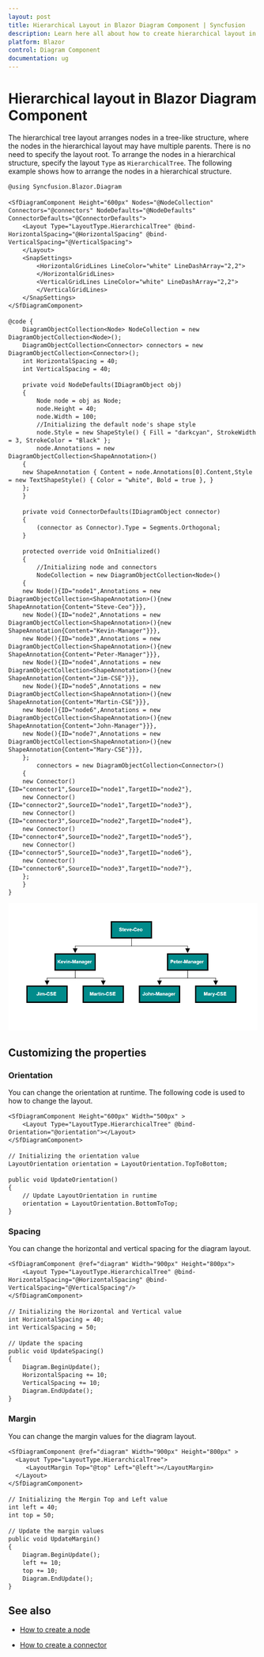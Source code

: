 ```yaml
---
layout: post
title: Hierarchical Layout in Blazor Diagram Component | Syncfusion
description: Learn here all about how to create hierarchical layout in Syncfusion Blazor Diagram component and more.
platform: Blazor
control: Diagram Component
documentation: ug
---
```


# Hierarchical layout in Blazor Diagram Component

The hierarchical tree layout arranges nodes in a tree-like structure, where the nodes in the hierarchical layout may have multiple parents. There is no need to specify the layout root. To arrange the nodes in a hierarchical structure, specify the layout `Type` as `HierarchicalTree`. The following example shows how to arrange the nodes in a hierarchical structure.

```cshtml
@using Syncfusion.Blazor.Diagram

<SfDiagramComponent Height="600px" Nodes="@NodeCollection" Connectors="@connectors" NodeDefaults="@NodeDefaults" ConnectorDefaults="@ConnectorDefaults">
    <Layout Type="LayoutType.HierarchicalTree" @bind-HorizontalSpacing="@HorizontalSpacing" @bind-VerticalSpacing="@VerticalSpacing">
    </Layout>
    <SnapSettings>
        <HorizontalGridLines LineColor="white" LineDashArray="2,2">
        </HorizontalGridLines>
        <VerticalGridLines LineColor="white" LineDashArray="2,2">
        </VerticalGridLines>
    </SnapSettings>
</SfDiagramComponent>

@code {
    DiagramObjectCollection<Node> NodeCollection = new DiagramObjectCollection<Node>();
    DiagramObjectCollection<Connector> connectors = new DiagramObjectCollection<Connector>();
    int HorizontalSpacing = 40;
    int VerticalSpacing = 40;

    private void NodeDefaults(IDiagramObject obj)
    {
        Node node = obj as Node;
        node.Height = 40;
        node.Width = 100;
        //Initializing the default node's shape style
        node.Style = new ShapeStyle() { Fill = "darkcyan", StrokeWidth = 3, StrokeColor = "Black" };
        node.Annotations = new DiagramObjectCollection<ShapeAnnotation>()
    {
    new ShapeAnnotation { Content = node.Annotations[0].Content,Style = new TextShapeStyle() { Color = "white", Bold = true }, }
    };
    }

    private void ConnectorDefaults(IDiagramObject connector)
    {
        (connector as Connector).Type = Segments.Orthogonal;
    }

    protected override void OnInitialized()
    {
        //Initializing node and connectors
        NodeCollection = new DiagramObjectCollection<Node>()
    {
    new Node(){ID="node1",Annotations = new DiagramObjectCollection<ShapeAnnotation>(){new ShapeAnnotation{Content="Steve-Ceo"}}},
    new Node(){ID="node2",Annotations = new DiagramObjectCollection<ShapeAnnotation>(){new ShapeAnnotation{Content="Kevin-Manager"}}},
    new Node(){ID="node3",Annotations = new DiagramObjectCollection<ShapeAnnotation>(){new ShapeAnnotation{Content="Peter-Manager"}}},
    new Node(){ID="node4",Annotations = new DiagramObjectCollection<ShapeAnnotation>(){new ShapeAnnotation{Content="Jim-CSE"}}},
    new Node(){ID="node5",Annotations = new DiagramObjectCollection<ShapeAnnotation>(){new ShapeAnnotation{Content="Martin-CSE"}}},
    new Node(){ID="node6",Annotations = new DiagramObjectCollection<ShapeAnnotation>(){new ShapeAnnotation{Content="John-Manager"}}},
    new Node(){ID="node7",Annotations = new DiagramObjectCollection<ShapeAnnotation>(){new ShapeAnnotation{Content="Mary-CSE"}}},
    };
        connectors = new DiagramObjectCollection<Connector>()
    {
    new Connector(){ID="connector1",SourceID="node1",TargetID="node2"},
    new Connector(){ID="connector2",SourceID="node1",TargetID="node3"},
    new Connector(){ID="connector3",SourceID="node2",TargetID="node4"},
    new Connector(){ID="connector4",SourceID="node2",TargetID="node5"},
    new Connector(){ID="connector5",SourceID="node3",TargetID="node6"},
    new Connector(){ID="connector6",SourceID="node3",TargetID="node7"},
    };
    }
}

```

![HierarchicalTree layout manager](../images/HierarchicalTree.png)

## Customizing the properties

### Orientation

You can change the orientation at runtime. The following code is used to how to change the layout.

```cshtml
<SfDiagramComponent Height="600px" Width="500px" >
    <Layout Type="LayoutType.HierarchicalTree" @bind-Orientation="@orientation"></Layout>
</SfDiagramComponent>

// Initializing the orientation value
LayoutOrientation orientation = LayoutOrientation.TopToBottom;

public void UpdateOrientation()
{
    // Update LayoutOrientation in runtime
    orientation = LayoutOrientation.BottomToTop;
}
```

### Spacing

You can change the horizontal and vertical spacing for the diagram layout.

```cshtml
<SfDiagramComponent @ref="diagram" Width="900px" Height="800px">
    <Layout Type="LayoutType.HierarchicalTree" @bind-HorizontalSpacing="@HorizontalSpacing" @bind-VerticalSpacing="@VerticalSpacing"/>
</SfDiagramComponent>

// Initializing the Horizontal and Vertical value
int HorizontalSpacing = 40;
int VerticalSpacing = 50;

// Update the spacing
public void UpdateSpacing()
{
    Diagram.BeginUpdate();
    HorizontalSpacing += 10;
    VerticalSpacing += 10;
    Diagram.EndUpdate();
}
```

### Margin

You can change the margin values for the diagram layout.

```cshtml
<SfDiagramComponent @ref="diagram" Width="900px" Height="800px" >
  <Layout Type="LayoutType.HierarchicalTree">
     <LayoutMargin Top="@top" Left="@left"></LayoutMargin>
  </Layout>
</SfDiagramComponent>

// Initializing the Mergin Top and Left value
int left = 40;
int top = 50;

// Update the margin values
public void UpdateMargin()
{
    Diagram.BeginUpdate();
    left += 10;
    top += 10;
    Diagram.EndUpdate();
}
```

## See also

* [How to create a node](../nodes/nodes)

* [How to create a connector](../connectors/connectors)
